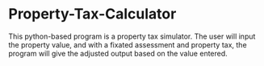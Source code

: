 # Property-Tax-Calculator
This python-based program is a property tax simulator. The user will input the property value, and with a fixated assessment 
and property tax, the program will give the adjusted output based on the value entered.
